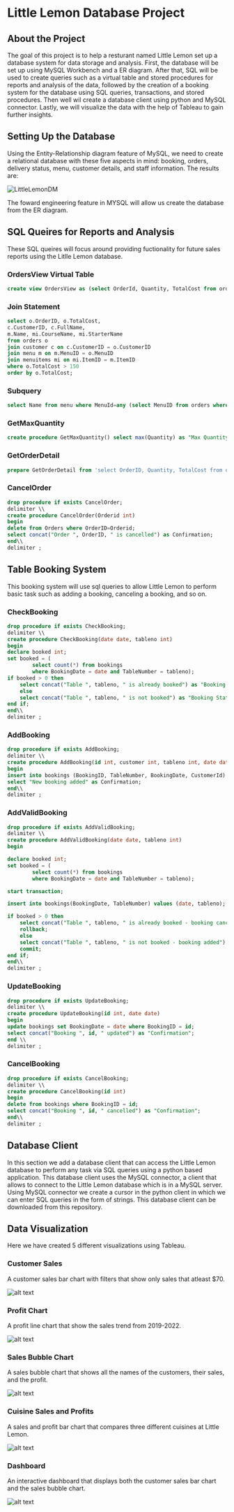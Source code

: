 <h1><strong>Little Lemon Database Project</strong></h1>

<h2>About the Project</h2>
<p>The goal of this project is to help a resturant named Little Lemon set up a database system for data storage and analysis. First, the database will be set up using MySQL Workbench and a ER diagram. After that, SQL will be used to create queries such as a virtual table and stored procedures for reports and analysis of the data, followed by the creation of a booking system for the database using SQL queries, transactions, and stored procedures. Then well wil create a database client using python and MySQL connector. Lastly, we will visualize the data with the help of Tableau to gain further insights.</p>


<h2>Setting Up the Database</h2>
<p>Using the Entity-Relationship diagram feature of MySQL, we need to create a relational database with these five aspects in mind: booking, orders, delivery status, menu, customer details, and staff information. The results are:</p>

![LittleLemonDM](https://github.com/Mbunns/Little-Lemon-DB/assets/152339523/5f60ab2b-7a92-449a-adfa-56ceb541c8d8)

<p>The foward engineering feature in MYSQL will allow us create the database from the ER diagram.</p>

<h2>SQL Queires for Reports and Analysis</h2>
<p>These SQL queires will focus around providing fuctionality for future sales reports using the Litlle Lemon database.</p>

<h3>OrdersView Virtual Table</h3>

```sql
create view OrdersView as (select OrderId, Quantity, TotalCost from orders where Quantity > 2);
```

<h3>Join Statement</h3>

```sql
select o.OrderID, o.TotalCost, 
c.CustomerID, c.FullName, 
m.Name, mi.CourseName, mi.StarterName
from orders o
join customer c on c.CustomerID = o.CustomerID
join menu m on m.MenuID = o.MenuID
join menuitems mi on mi.ItemID = m.ItemID
where o.TotalCost > 150
order by o.TotalCost;

```

<h3>Subquery</h3>

```sql
select Name from menu where MenuId=any (select MenuID from orders where Quantity>2);
```

<h3>GetMaxQuantity</h3>

```sql
create procedure GetMaxQuantity() select max(Quantity) as "Max Quantity in Order" from orders;
```

<h3>GetOrderDetail</h3>

```sql
prepare GetOrderDetail from 'select OrderID, Quantity, TotalCost from orders where CustomerID=?';
```

<h3>CancelOrder</h3>

```sql
drop procedure if exists CancelOrder;
delimiter \\
create procedure CancelOrder(Orderid int) 
begin
delete from Orders where OrderID=Orderid;
select concat("Order ", OrderID, " is cancelled") as Confirmation;
end\\
delimiter ;
```

<h2>Table Booking System</h2>
<p>This booking system will use sql queries to allow Little Lemon to perform basic task such as adding a booking, canceling a booking, and so on.</p>

<h3>CheckBooking</h3>

```sql
drop procedure if exists CheckBooking;
delimiter \\
create procedure CheckBooking(date date, tableno int) 
begin
declare booked int;
set booked = (
		select count(*) from bookings 
		where BookingDate = date and TableNumber = tableno);
if booked > 0 then
	select concat("Table ", tableno, " is already booked") as "Booking Status";
	else
	select concat("Table ", tableno, " is not booked") as "Booking Status";
end if;
end\\
delimiter ;
```
<h3>AddBooking</h3>

```sql
drop procedure if exists AddBooking;
delimiter \\
create procedure AddBooking(id int, customer int, tableno int, date date) 
begin
insert into bookings (BookingID, TableNumber, BookingDate, CustomerId) values (id, tableno, date, customer); 
select "New booking added" as Confirmation;
end\\
delimiter ;
```

<h3>AddValidBooking</h3>

```sql
drop procedure if exists AddValidBooking;
delimiter \\
create procedure AddValidBooking(date date, tableno int) 
begin

declare booked int;
set booked = (
		select count(*) from bookings 
		where BookingDate = date and TableNumber = tableno);

start transaction;

insert into bookings(BookingDate, TableNumber) values (date, tableno);

if booked > 0 then
	select concat("Table ", tableno, " is already booked - booking cancelled") as "Booking Status";
	rollback;
	else
	select concat("Table ", tableno, " is not booked - booking added") as "Booking Status";
	commit;	
end if;
end\\
delimiter ;
```

<h3>UpdateBooking</h3>

```sql
drop procedure if exists UpdateBooking;
delimiter \\
create procedure UpdateBooking(id int, date date) 
begin
update bookings set BookingDate = date where BookingID = id;
select concat("Booking ", id, " updated") as "Confirmation";
end \\
delimiter ;

```

<h3>CancelBooking</h3>

```sql
drop procedure if exists CancelBooking;
delimiter \\
create procedure CancelBooking(id int) 
begin
delete from bookings where BookingID = id;
select concat("Booking ", id, " cancelled") as "Confirmation";
end\\
delimiter ;
```

<h2>Database Client</h2>
<p>In this section we add a database client that can access the Little Lemon database to perform any task via SQL queries using a python based application. 
This database client uses the MySQL connector, a client that allows to connect to the Little Lemon database which is in a MySQL server.
Using MySQL connector we create a cursor in the python client in which we can enter SQL queries in the form of strings.
This database client can be downloaded from this repository.
</p>


<h2>Data Visualization</h2>
<p>Here we have created 5 different visualizations using Tableau.</p>

<h3>Customer Sales</h3>
<p>A customer sales bar chart with filters that show only sales that atleast $70.</p>

![alt text](https://github.com/Mbunns/Little-Lemon-DB/blob/master/tableau-images/customer-sales.jpg?raw=true)

<h3>Profit Chart</h3>
<p>A profit line chart that show the sales trend from 2019-2022.</p>

![alt text](https://github.com/Mbunns/Little-Lemon-DB/blob/master/tableau-images/profit-chart.jpg?raw=true)


<h3>Sales Bubble Chart</h3>
<p>A sales bubble chart that shows all the names of the customers, their sales, and the profit.</p>

![alt text](https://github.com/Mbunns/Little-Lemon-DB/blob/master/tableau-images/sales-bubble-chart.jpg?raw=true)

<h3>Cuisine Sales and Profits</h3>
<p>A sales and profit bar chart that compares three different cuisines at Little Lemon.</p>

![alt text](https://github.com/Mbunns/Little-Lemon-DB/blob/master/tableau-images/cuisine-sales-profits.jpg?raw=true)


<h3>Dashboard</h3>
<p>An interactive dashboard that displays both the customer sales bar chart and the sales bubble chart.</p>

![alt text](https://github.com/Mbunns/Little-Lemon-DB/blob/master/tableau-images/dashboard.jpg?raw=true)


